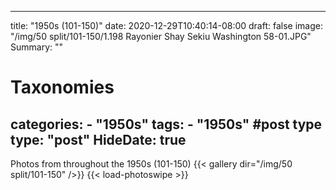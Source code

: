 
---
title: "1950s (101-150)"
date: 2020-12-29T10:40:14-08:00
draft: false
image: "/img/50 split/101-150/1.198 Rayonier Shay Sekiu Washington 58-01.JPG"
Summary: ""
#   Taxonomies
categories:
    - "1950s"
tags:
    - "1950s"
#post type
type: "post"
HideDate: true
---

Photos from throughout the 1950s (101-150)
{{< gallery dir="/img/50 split/101-150" />}} {{< load-photoswipe >}}
